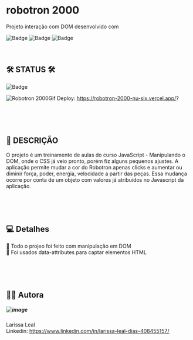 # robotron 2000
Projeto interação com DOM desenvolvido com

![Badge](https://img.shields.io/badge/HTML-239120?style=for-the-badge&logo=html5&logoColor=white) 
![Badge](https://img.shields.io/badge/CSS-239120?&style=for-the-badge&logo=css3&logoColor=white)
![Badge](https://img.shields.io/badge/JavaScript-F7DF1E?style=for-the-badge&logo=javascript&logoColor=black)
<br><br><br>

## 🛠 STATUS 🛠
![Badge](https://img.shields.io/badge/status-%20finished-brightgreen)

![Robotron 2000Gif](https://user-images.githubusercontent.com/108475403/219783128-dedd4744-acaa-4918-b422-a3524e3997d0.gif)
Deploy: https://robotron-2000-nu-six.vercel.app/?

<br><br><br>

## 📝 DESCRIÇÃO 
O projeto é um treinamento de aulas do curso JavaScript - Manipulando o DOM, onde o CSS já veio pronto, porém fiz alguns pequenos ajustes. A aplicação permite mudar a cor do Robotron apenas clicks e aumentar ou diminir força, poder, energia, velocidade a partir das peças. Essa mudança ocorre por conta de um objeto com valores já atribuidos no Javascript da aplicação. 

<br><br><br>

## 💻 Detalhes
📌 Todo o projeo foi feito com manipulação em DOM <br>
📌 Foi usados data-attributes para captar elementos HTML <br>




<br><br><br>
## 👩‍💻 Autora
##### ![image](https://user-images.githubusercontent.com/108475403/207887950-ba78da66-243e-494a-bd19-68c6bd776e2f.png)


Larissa Leal 
<br>
Linkedin: https://www.linkedin.com/in/larissa-leal-dias-408455157/
